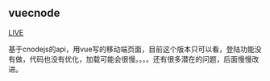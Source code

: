 ## vuecnode

[LIVE](http://zt.yzz1995.cn) 

基于cnodejs的api，用vue写的移动端页面，目前这个版本只可以看，登陆功能没有做，代码也没有优化，加载可能会很慢。。。。还有很多潜在的问题，后面慢慢改进。
